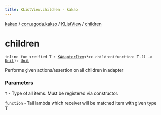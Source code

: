```yaml
---
title: KListView.children - kakao
---
```


[kakao](../../index.html) / [com.agoda.kakao](../index.html) / [KListView](index.html) / [children](.)

# children

`inline fun <reified T : `[`KAdapterItem`](../-k-adapter-item/index.html)`<*>> children(function: T.() -> `[`Unit`](https://kotlinlang.org/api/latest/jvm/stdlib/kotlin/-unit/index.html)`): `[`Unit`](https://kotlinlang.org/api/latest/jvm/stdlib/kotlin/-unit/index.html)

Performs given actions/assertion on all children in adapter

### Parameters

`T` - Type of all items. Must be registered via constructor.

`function` - Tail lambda which receiver will be matched item with given type T